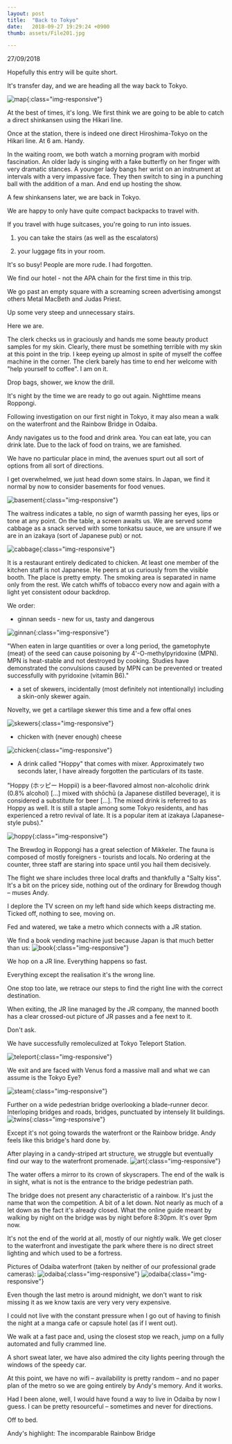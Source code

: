 ```yaml
---
layout: post
title:  "Back to Tokyo"
date:   2018-09-27 19:29:24 +0900
thumb: assets/File201.jpg

---
```


27/09/2018

Hopefully this entry will be quite short.

It's transfer day, and we are heading all the way back to Tokyo.

![map](../assets/hiro-tokyo.jpg){:class="img-responsive"}

At the best of times, it's long.
We first think we are going to be able to catch a direct shinkansen using the Hikari line.

Once at the station, there is indeed one direct Hiroshima-Tokyo on the Hikari line. At 6 am. Handy.

In the waiting room, we both watch a morning program with morbid fascination.
An older lady is singing with a fake butterfly on her finger with very dramatic stances.
A younger lady bangs her wrist on an instrument at intervals with a very impassive face.
They then switch to sing in a punching ball with the addition of a man.
And end up hosting the show.

A few shinkansens later, we are back in Tokyo.

We are happy to only have quite compact backpacks to travel with.

If you travel with huge suitcases, you're going to run into issues.

1) you can take the stairs (as well as the escalators)

2) your luggage fits in your room.

It's so busy! People are more rude. I had forgotten.

We find our hotel - not the APA chain for the first time in this trip. 

We go past an empty square with a screaming screen advertising amongst others Metal MacBeth and Judas Priest.

Up some very steep and unnecessary stairs. 

Here we are.

The clerk checks us in graciously and hands me some beauty product samples for my skin.
Clearly, there must be something terrible with my skin at this point in the trip.
I keep eyeing up almost in spite of myself the coffee machine in the corner. 
The clerk barely has time to end her welcome with "help yourself to coffee".
I am on it.

Drop bags, shower, we know the drill.

It's night by the time we are ready to go out again. Nighttime means Roppongi.

Following investigation on our first night in Tokyo, it may also mean a walk on the waterfront and the Rainbow Bridge in Odaiba.

Andy navigates us to the food and drink area. You can eat late, you can drink late.
Due to the lack of food on trains, we are famished.

We have no particular place in mind, the avenues spurt out all sort of options from all sort of directions.

I get overwhelmed, we just head down some stairs. 
In Japan, we find it normal by now to consider basements for food venues. 

![basement](../assets/File183.jpg){:class="img-responsive"}

The waitress indicates a table, no sign of warmth passing her eyes, lips or tone at any point.
On the table, a screen awaits us. 
We are served some cabbage as a snack served with some tonkatsu sauce, we are unsure if we are in an izakaya (sort of Japanese pub) or not.

![cabbage](../assets/File189.jpg){:class="img-responsive"}

It is a restaurant entirely dedicated to chicken. At least one member of the kitchen staff is not Japanese.
He peers at us curiously from the visible booth. The place is pretty empty.
The smoking area is separated in name only from the rest.
We catch whiffs of tobacco every now and again with a light yet consistent odour backdrop.

We order:
* ginnan seeds - new for us, tasty and dangerous

![ginnan](../assets/File182.jpg){:class="img-responsive"}

"When eaten in large quantities or over a long period, the gametophyte (meat) of the seed can cause poisoning by 4'-O-methylpyridoxine (MPN). MPN is heat-stable and not destroyed by cooking. Studies have demonstrated the convulsions caused by MPN can be prevented or treated successfully with pyridoxine (vitamin B6)."

* a set of skewers, incidentally (most definitely not intentionally) including a skin-only skewer again.

Novelty, we get a cartilage skewer this time and a few offal ones

![skewers](../assets/File179.jpg){:class="img-responsive"}

* chicken with (never enough) cheese

![chicken](../assets/File180.jpg){:class="img-responsive"}

* A drink called "Hoppy" that comes with mixer.
Approximately two seconds later, I have already forgotten the particulars of its taste.

"Hoppy (ホッピー Hoppii) is a beer-flavored almost non-alcoholic drink (0.8% alcohol) [...] mixed with shōchū (a Japanese distilled beverage), it is considered a substitute for beer [...]. The mixed drink is referred to as Hoppy as well. It is still a staple among some Tokyo residents, and has experienced a retro revival of late. It is a popular item at izakaya (Japanese-style pubs)."

![hoppy](../assets/File181.jpg){:class="img-responsive"}

The Brewdog in Roppongi has a great selection of Mikkeler.
The fauna is composed of mostly foreigners - tourists and locals.
No ordering at the counter, three staff are staring into space until you hail them decisively.

The flight we share includes three local drafts and thankfully a "Salty kiss".
It's a bit on the pricey side, nothing out of the ordinary for Brewdog though – muses Andy.

I deplore the TV screen on my left hand side which keeps distracting me.
Ticked off, nothing to see, moving on. 

Fed and watered, we take a metro which connects with a JR station. 

We find a book vending machine just because Japan is that much better than us:
![book](../assets/File186.jpg){:class="img-responsive"}

We hop on a JR line. Everything happens so fast.

Everything except the realisation it's the wrong line.

One stop too late, we retrace our steps to find the right line with the correct destination.

When exiting, the JR line managed by the JR company, the manned booth has a clear crossed-out picture of JR passes and a fee next to it. 

Don't ask.

We have successfully remoleculized at Tokyo Teleport Station.

![teleport](../assets/File184.jpg){:class="img-responsive"}

We exit and are faced with Venus ford a massive mall and what we can assume is the Tokyo Eye?

![steam](../assets/File185.jpg){:class="img-responsive"}

Further on a wide pedestrian bridge overlooking a blade-runner decor.
Interloping bridges and roads, bridges, punctuated by intensely lit buildings.
![twins](../assets/File187.jpg){:class="img-responsive"}

Except it's not going towards the waterfront or the Rainbow bridge. Andy feels like this bridge's hard done by.

After playing in a candy-striped art structure, we struggle but eventually find our way to the waterfront promenade. 
![art](../assets/File188.jpg){:class="img-responsive"}

The water offers a mirror to its crown of skyscrapers. The end of the walk is in sight, what is not is the entrance to the bridge pedestrian path.

The bridge does not present any characteristic of a rainbow. It's just the name that won the competition.
A bit of a let down. Not nearly as much of a let down as the fact it's already closed.
What the online guide meant by walking by night on the bridge was by night before 8:30pm. 
It's over 9pm now.

It's not the end of the world at all, mostly of our nightly walk.
We get closer to the waterfront and investigate the park where there is no direct street lighting and which used to be a fortress.

Pictures of Odaiba waterfront (taken by neither of our professional grade cameras):
![odaiba](../assets/odaiba.jpg){:class="img-responsive"}
![odaiba](../assets/odaiba_2.jpg){:class="img-responsive"}

Even though the last metro is around midnight, we don't want to risk missing it as we know taxis are very very very expensive. 

I could not live with the constant pressure when I go out of having to finish the night at a manga cafe or capsule hotel (as if I went out).

We walk at a fast pace and, using the closest stop we reach, jump on a fully automated and fully crammed line.

A short sweat later, we have also admired the city lights peering through the windows of the speedy car.

At this point, we have no wifi – availability is pretty random – and no paper plan of the metro so we are going entirely by Andy's memory. And it works.

Had I been alone, well, I would have found a way to live in Odaiba by now I guess. I can be pretty resourceful – sometimes and never for directions.

Off to bed.

Andy's highlight: The incomparable Rainbow Bridge








